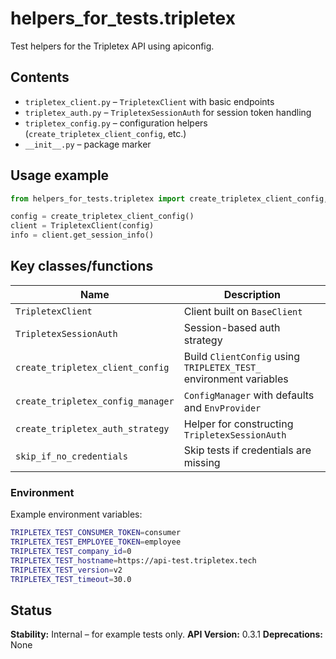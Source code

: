 # helpers_for_tests.tripletex

Test helpers for the Tripletex API using apiconfig.

## Contents
- `tripletex_client.py` – `TripletexClient` with basic endpoints
- `tripletex_auth.py` – `TripletexSessionAuth` for session token handling
- `tripletex_config.py` – configuration helpers (`create_tripletex_client_config`, etc.)
- `__init__.py` – package marker

## Usage example
```python
from helpers_for_tests.tripletex import create_tripletex_client_config, TripletexClient

config = create_tripletex_client_config()
client = TripletexClient(config)
info = client.get_session_info()
```

## Key classes/functions
| Name | Description |
| ---- | ----------- |
| `TripletexClient` | Client built on `BaseClient` |
| `TripletexSessionAuth` | Session-based auth strategy |
| `create_tripletex_client_config` | Build `ClientConfig` using `TRIPLETEX_TEST_` environment variables |
| `create_tripletex_config_manager` | `ConfigManager` with defaults and `EnvProvider` |
| `create_tripletex_auth_strategy` | Helper for constructing `TripletexSessionAuth` |
| `skip_if_no_credentials` | Skip tests if credentials are missing |

### Environment
Example environment variables:
```bash
TRIPLETEX_TEST_CONSUMER_TOKEN=consumer
TRIPLETEX_TEST_EMPLOYEE_TOKEN=employee
TRIPLETEX_TEST_company_id=0
TRIPLETEX_TEST_hostname=https://api-test.tripletex.tech
TRIPLETEX_TEST_version=v2
TRIPLETEX_TEST_timeout=30.0
```

## Status

**Stability:** Internal – for example tests only.
**API Version:** 0.3.1
**Deprecations:** None
